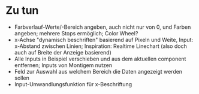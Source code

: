 # Zu tun
- Farbverlauf-Werte/-Bereich angeben, auch nicht nur von 0, und Farben angeben; mehrere Stops ermöglich; Color Wheel?
- x-Achse "dynamisch beschriften" basierend auf Pixeln und Weite, Input: x-Abstand zwischen Linien; Inspiration: Realtime Linechart (also doch auch auf Breite der Anzeige basierend)
- Alle Inputs in Beispiel verschieben und aus dem aktuellen component entfernen; Inputs von Montigem nutzen
- Feld zur Auswahl aus welchem Bereich die Daten angezeigt werden sollen
- Input-Umwandlungsfunktion für x-Beschriftung